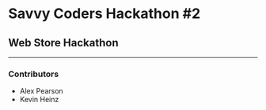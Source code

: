 # Savvy Coders Hackathon \#2
## Web Store Hackathon

---

### Contributors
+ Alex Pearson
+ Kevin Heinz
